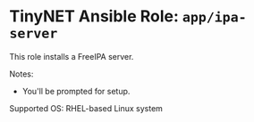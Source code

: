 # TinyNET Ansible Role: `app/ipa-server`

This role installs a FreeIPA server.

Notes:

- You'll be prompted for setup.

Supported OS: RHEL-based Linux system
